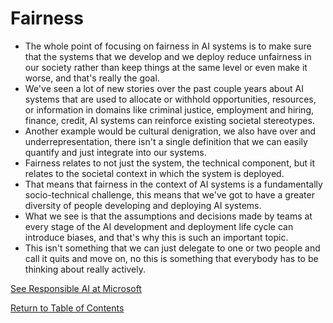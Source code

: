 # Fairness

- The whole point of focusing on fairness in AI systems is to make sure that the systems that we develop and we deploy reduce unfairness in our society rather than keep things at the same level or even make it worse, and that's really the goal.
- We've seen a lot of new stories over the past couple years about AI systems that are used to allocate or withhold opportunities, resources, or information in domains like criminal justice, employment and hiring, finance, credit, AI systems can reinforce existing societal stereotypes.
- Another example would be cultural denigration, we also have over and underrepresentation, there isn't a single definition that we can easily quantify and just integrate into our systems.
- Fairness relates to not just the system, the technical component, but it relates to the societal context in which the system is deployed.
- That means that fairness in the context of AI systems is a fundamentally socio-technical challenge, this means that we've got to have a greater diversity of people developing and deploying AI systems.
- What we see is that the assumptions and decisions made by teams at every stage of the AI development and deployment life cycle can introduce biases, and that's why this is such an important topic.
- This isn't something that we can just delegate to one or two people and call it quits and move on, no this is something that everybody has to be thinking about really actively.

[See Responsible AI at Microsoft](https://www.microsoft.com/en-ca/ai/responsible-ai)

[Return to Table of Contents](../README.md)
